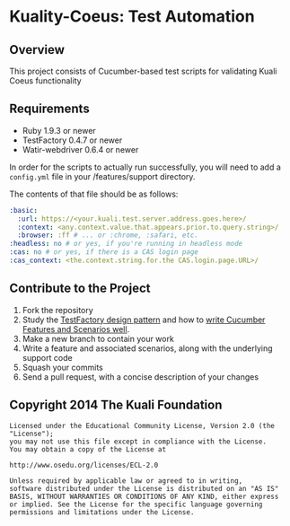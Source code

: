Kuality-Coeus: Test Automation
==============================

Overview
--------

This project consists of Cucumber-based test scripts for validating Kuali Coeus functionality

Requirements
------------

* Ruby 1.9.3 or newer
* TestFactory 0.4.7 or newer
* Watir-webdriver 0.6.4 or newer

In order for the scripts to actually run successfully, you will need to add a `config.yml` file in your /features/support directory.

The contents of that file should be as follows:

```yaml
:basic:
  :url: https://<your.kuali.test.server.address.goes.here>/
  :context: <any.context.value.that.appears.prior.to.query.string>/
  :browser: :ff # ... or :chrome, :safari, etc.
:headless: no # or yes, if you're running in headless mode
:cas: no # or yes, if there is a CAS login page
:cas_context: <the.context.string.for.the CAS.login.page.URL>/
```

Contribute to the Project
-------------------------

1. Fork the repository
2. Study the [TestFactory design pattern](https://github.com/aheward/TestFactory#design-pattern) and how to [write Cucumber Features and Scenarios well](https://github.com/cucumber/cucumber/wiki/tutorials-and-related-blog-posts).
3. Make a new branch to contain your work
4. Write a feature and associated scenarios, along with the underlying support code
5. Squash your commits
6. Send a pull request, with a concise description of your changes

Copyright 2014 The Kuali Foundation
-----------------------------------

	Licensed under the Educational Community License, Version 2.0 (the "License");
	you may	not use this file except in compliance with the License.
	You may obtain a copy of the License at

    http://www.osedu.org/licenses/ECL-2.0

	Unless required by applicable law or agreed to in writing,
	software distributed under the License is distributed on an "AS IS"
	BASIS, WITHOUT WARRANTIES OR CONDITIONS OF ANY KIND, either express
	or implied. See the License for the specific language governing
	permissions and limitations under the License.